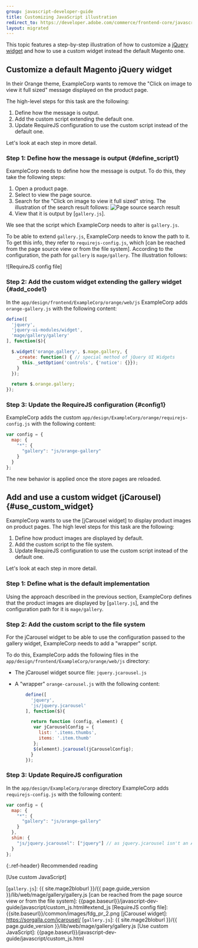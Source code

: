 ```yaml
---
group: javascript-developer-guide
title: Customizing JavaScript illustration
redirect_to: https://developer.adobe.com/commerce/frontend-core/javascript/practice/
layout: migrated
---
```


This topic features a step-by-step illustration of how to customize a [jQuery](https://glossary.magento.com/jquery) [widget](https://glossary.magento.com/widget) and how to use a custom widget instead the default Magento one.

## Customize a default Magento jQuery widget

In their Orange theme, ExampleCorp wants to remove the "Click on image to view it full sized" message displayed on the product page.

The high-level steps for this task are the following:

1. Define how the message is output.
1. Add the custom script extending the default one.
1. Update RequireJS configuration to use the custom script instead of the default one.

Let's look at each step in more detail.

### Step 1: Define how the message is output {#define_script1}

ExampleCorp needs to define how the message is output. To do this, they take the following steps:

1. Open a product page.
1. Select to view the page source.
1. Search for the "Click on image to view it full sized" string. The illustration of the search result follows: ![Page source search result]
1. View that it is output by [`gallery.js`].

We see that the script which ExampleCorp needs to alter is `gallery.js`.

To be able to extend `gallery.js`, ExampleCorp needs to know the path to it. To get this info, they refer to `requirejs-config.js`, which [can be reached from the page source view or from the file system]. According to the configuration, the path for `gallery` is `mage/gallery`. The illustration follows:

![RequireJS config file]

### Step 2: Add the custom widget extending the gallery widget {#add_code1}

In the `app/design/frontend/ExampleCorp/orange/web/js` ExampleCorp adds `orange-gallery.js` with the following content:

```javascript
define([
  'jquery',
  'jquery-ui-modules/widget',
  'mage/gallery/gallery'
], function($){

  $.widget('orange.gallery', $.mage.gallery, {
    _create: function() { // special method of jQuery UI Widgets
      this._setOption('controls', {'notice': {}});
    }
  });

  return $.orange.gallery;
});
```

### Step 3: Update the RequireJS configuration {#config1}

ExampleCorp adds the custom `app/design/ExampleCorp/orange/requirejs-config.js` with the following content:

```javascript
var config = {
  map: {
    "*": {
      "gallery": "js/orange-gallery"
    }
  }
};
```

The new behavior is applied once the store pages are reloaded.

## Add and use a custom widget (jCarousel) {#use_custom_widget}

ExampleCorp wants to use the [jCarousel widget] to display product images on product pages. The high level steps for this task are the following:

1. Define how product images are displayed by default.
1. Add the custom script to the file system.
1. Update RequireJS configuration to use the custom script instead of the default one.

Let's look at each step in more detail.

### Step 1: Define what is the default implementation

Using the approach described in the previous section, ExampleCorp defines that the product images are displayed by [`gallery.js`], and the configuration path for it is `mage/gallery`.

### Step 2: Add the custom script to the file system

For the jCarousel widget to be able to use the configuration passed to the gallery widget,
ExampleCorp needs to add a "wrapper" script.

To do this, ExampleCorp adds the following files in the `app/design/frontend/ExampleCorp/orange/web/js` directory:

-  The jCarousel widget source file: `jquery.jcarousel.js`
-  A \"wrapper\" `orange-carousel.js` with the following content:

   ```javascript
       define([
         'jquery',
         'js/jquery.jcarousel'
       ], function($){

         return function (config, element) {
          var jCarouselConfig = {
            list: '.items.thumbs',
            items: '.item.thumb'
          };
          $(element).jcarousel(jCarouselConfig);
         }
       });
    ```

### Step 3: Update RequireJS configuration

In the `app/design/ExampleCorp/orange` directory ExampleCorp adds `requirejs-config.js` with the following content:

```javascript
var config = {
  map: {
    "*": {
      "gallery": "js/orange-gallery"
    }
  },
  shim: {
    "js/jquery.jcarousel": ["jquery"] // as jquery.jcarousel isn't an AMD module
  }
};
```

{:.ref-header}
Recommended reading

[Use custom JavaScript]

[Page source search result]: {{site.baseurl}}/common/images/fdg_js_pr1.png
[`gallery.js`]: {{ site.mage2bloburl }}/{{ page.guide_version }}/lib/web/mage/gallery/gallery.js
[can be reached from the page source view or from the file system]: {{page.baseurl}}/javascript-dev-guide/javascript/custom_js.html#extend_js
[RequireJS config file]: {{site.baseurl}}/common/images/fdg_pr_2.png
[jCarousel widget]: https://sorgalla.com/jcarousel/
[`gallery.js`]: {{ site.mage2bloburl }}/{{ page.guide_version }}/lib/web/mage/gallery/gallery.js
[Use custom JavaScript]: {{page.baseurl}}/javascript-dev-guide/javascript/custom_js.html
